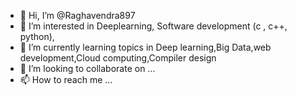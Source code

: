 - 👋 Hi, I’m @Raghavendra897
- 👀 I’m interested in Deeplearning, Software development (c , c++, python),
- 🌱 I’m currently learning topics in Deep learning,Big Data,web development,Cloud computing,Compiler design
- 💞️ I’m looking to collaborate on ...
- 📫 How to reach me ...

<!---
Raghavendra897/Raghavendra897 is a ✨ special ✨ repository because its `README.md` (this file) appears on your GitHub profile.
You can click the Preview link to take a look at your changes.
--->
